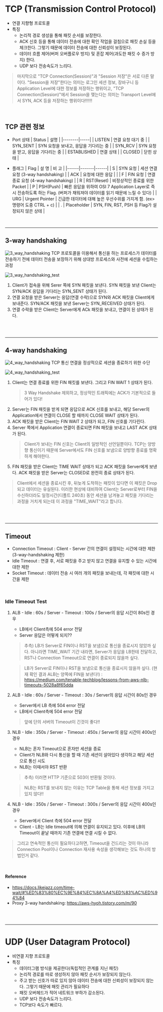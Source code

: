 # TCP (Transmission Control Protocol)
* 연결 지향형 프로토콜
* 특징
    - 논리적 경로 생성을 통해 패킷 순서를 보장한다.
    - ACK 신호 등을 통해 데이터 전송에 대한 확인 작업을 걸침으로 패킷 손실 등을 체크한다. 그렇기 때문에 데이터 전송에 대한 신뢰성이 보장된다.
    - 데이터 흐름 제어(버퍼 오버플로우 방지) 및 혼잡 제어(과도한 패킷 수 증가 방지) 한다.
    - UDP 보다 전송속도가 느리다.

> 마지막으로 "TCP Connection(Session)"과 "Session 저장"은 서로 다른 말이다. "Session을 저장"한다는 의미는 로그인 세션 정보, 장바구니 등 Application Level에 대한 정보를 저장하는 행위이고, "TCP Connection(Session)"에서 Session을 맺는다는 의미는 Transport Level에서 SYN, ACK 등을 저장하는 행위이다!!!!!!

</br>

## TCP 관련 정보
* Port 상태
    | Status | 설명 |
    |--------|-----|
    | LISTEN | 연결 요청 대기 중 |
    | SYN_SENT | SYN 요청을 보내고, 응답을 기다리는 중 |
    | SYN_RCV | SYN 요청을 받고, 응답을 기다리는 중 |
    | ESTABLISHED | 연결 상태 |
    | CLOSED | 닫힌 상태 |

* 플래그
    | Flag | 설 명 | 비 고 |
    |------|-------|------|
    | S | SYN 요청 | 세션 연결 요청 (3-way handshaking) |
    | ACK | 요청에 대한 응답 |  |
    | F | FIN 요청 | 연결 종료 요청 (4-way handshaking) |
    | R | RST(Reset) | 비정상적인 종료를 위한 Packet |
    | P | PSH(Push) | 빠른 응답을 위하여 OSI 7 Application Layer로 즉시 전송하도록 하는 Flag. (버퍼가 채워져야 데이터를 읽기 때문에 느릴 수 있다) |
    | URG | Urgent Pointer | 긴급한 데이터에 대해 높은 우선수위를 가지게 함. (ex> 명령어 도중 CTRL + c) |
    | . | Placeholder | SYN, FIN, RST, PSH 등 Flag가 설정되지 않은 상테 |
</br>

---
## 3-way handshaking
![3_way_handshaking](img/3way_handshaking.png)
TCP 프로토콜을 이용해서 통신을 하는 프로세스가 데이터를 전송하기 전에 데이터 전송을 보장하기 위해 상대방 프로세스와 사전에 세션을 수립하는 과정 

![3_way_handshaking_test](img/3way_handshaking_test.png)
1. Client가 접속을 위해 Serer 쪽에 SYN 패킷을 보낸다. SYN 패킷을 보낸 Client는 SYN/ACK 응답을 기다리는 SYN_SENT 상태가 된다.
2. 연결 요청을 받은 Server는 응답(연결 수락)으로 SYN와 ACK 패킷을  Client에게 보내준다. SYN/ACK 패킷을 보낸 Server는 SYN_RECEIVED 상태가 된다.
3. 연결 수락을 받은 Client는 Server에게 ACk 패킷을 보내고, 연결이 된 상태가 된다.
</br>
</br>

---
## 4-way handshaking
![4_way_handshaking](img/4way_handshaking.png)
TCP 통신 연결을 정상적으로 세션을 종료하기 위한 수단

![4_way_handshaking_test](img/4way_handshaking_test.png)
1. Client는 연결 종료를 위한 FIN 패킷를 보낸다. 그리고 FIN WAIT 1 상태가 된다.
    > 3 Way Handshake 제외하고, 정상적인 트래픽에는 ACK가 기본적으로 들어가 있다!
2. Server는 FIN 패킷을 받게 되면 응답으로 ACK 신호를 보내고, 해당 Server의 Application에서 연결이 CLOSE 할 때까지 CLOSE WAIT 상태가 된다.
3. ACK 패킷을 받은 Client는 FIN WAIT 2 상태가 되고, FIN 신호를 기다린다.
4. Server 쪽에서 Application 연결이 종료되면 FIN 패킷을 보내고 LAST ACK 상태가 된다.
    > Client가 보내는 FIN 신호는 Client의 일방적인 선언일뿐이다. TCP는 양방향 통신이기 때문에 Server에서도 FIN 신호를 보냄으로 양방향 종료를 명확하게 해야한다.
5. FIN 패킷을 받은 Client는 TIME WAIT 상태가 되고 ACK 패킷을 Server에게 보낸다. ACK 패킷을 받은 Server는 CLOSED로 완전히 종료 상태가 된다.

> Client에서 세션을 종료시킨 후, 뒤늦게 도착하는 패킷이 있다면 이 패킷은 Drop 되고 데이터는 유실된다. 이러한 현상에 대비하여 Client는 Server로부터 FIN을 수신하더라도 일정시간(디폴트 240초) 동안 세션을 남겨놓고 패킷을 기다리는 과정을 거치게 되는데 이 과정을 "TIME_WAIT"라고 합니다.

</br>
</br>

---
## Timeout
* Connection Timeout : Client - Server 간의 연결이 설정되는 시간에 대한 제한 (3-way-handshaking 제한)
* Idle Timeout : 연결 후, 서로 패킷을 주고 받지 않고 연결을 유지할 수 있는 시간에 대한 제한
* Socket Timeout : 데이터 전송 시 여러 개의 패킷을 보내는데, 각 패킷에 대한 시간을 제한
</br>

### Idle Timeout Test
1. ALB - Idle : 60s / Server - Timeout : 100s / Server의 응답 시간이 80s인 경우
    * LB에서 Client측에 504 error 전달
    * Server 응답은 어떻게 되지?? 
    > 추측) LB가 Server로 FIN이나 RST을 보냄으로 통신을 종료시지 않았까 싶다. 아니라면 TIME_WAIT 기간 내라면, Server가 응답을 LB한테 전달하고, RST나 Connection Timeout으로 연결이 종료되지 않을까 싶다.
    
    > LB가 Server로 FIN이나 RST을 보냄으로 통신을 종료시지 않을까 싶다. (현재 확인 결과 ALB는 양쪽에 FIN을 보낸다!) : https://medium.com/tenable-techblog/lessons-from-aws-nlb-timeouts-5028a8f65dda
2. ALB - Idle : 60s / Server - Timeout : 30s / Server의 응답 시간이 80s인 경우
    * Server에서 LB 측에 504 error 전달
    * LB에서 Client측에 504 error 전달
    > 앞에 단의 서버의 Timeout이 긴것이 좋다!!
3. NLB - Idle : 350s / Server - Timeout : 450s / Server의 응답 시간이 400s인 경우 
    * NLB는 혼자 Timeout으로 혼자만 세션을 종료
    * Client가 NLB와 다시 통신을 할 때 기존 세션이 살아있다 생각하고 해당 세션으로 통신 시도
    * NLB는 이때서야 RST 반환
    > 추측) 이러면 HTTP 기준으로 503이 반환될 것이다.

    > NLB는 RST를 보내지 않는 이유는 TCP Table을 통해 세션 정보를 가지고 있지 않다!!
4. NLB - Idle : 350s / Server - Timeout : 300s / Server의 응답 시간이 400s인 경우 
    * Server에서 Client 측에 504 error 전달
    * Client - LB는 Idle timeout에 의해 연결이 유지되고 있다. 이후에 LB의 Timeout이 끝날 때까지 기존 연결에 연결 시킬 수 없다.
> 그리고 연속적인 통신이 필요하다고하면, Timeout을 건드리는 것이 아니라 Connection Pool이나 Connection 재사용 속성을 생각해보는 것도 하나의 방법인거 같다.

</br>

#### Reference
* https://docs.likejazz.com/time-wait/#%ED%83%80%EC%9E%84%EC%8A%A4%ED%83%AC%ED%94%84
* Proxy 3-way handshaking: https://aws-hyoh.tistory.com/m/90
</br>
</br>



---
# UDP (User Datagram Protocol)
* 비연결 지향 프로토콜
* 특징  
    * 데이터그램 방식을 제공한다(독립적인 관계를 지닌 패킷)
    * 논리적 경로를 따로 생성하지 않아 패킷 순서가 보장되지 않는다.
    * 주고 받는 신호가 따로 있지 않아 데이터 전송에 대한 신뢰성이 보장되지 않는다. 그렇기 때문에 패킷 관리가 필요하다
    * 패킷 오버헤드가 적어 네트워크 부하가 감소된다.
    * UDP 보다 전송속도가 느리다.
    * TCP보다 속도가 빠르다.
</br>
</br>